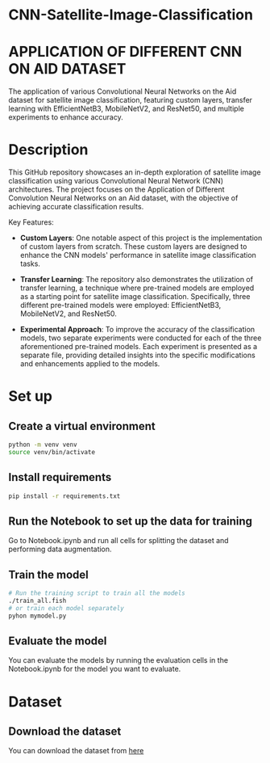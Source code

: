 # CNN-Satellite-Image-Classification
# APPLICATION OF DIFFERENT CNN ON AID DATASET
The application of various Convolutional Neural Networks on the Aid dataset for satellite image classification, featuring custom layers, transfer learning with EfficientNetB3, MobileNetV2, and ResNet50, and multiple experiments to enhance accuracy.


# Description
This GitHub repository showcases an in-depth exploration of satellite image classification using various Convolutional Neural Network (CNN) architectures. The project focuses on the Application of Different Convolution Neural Networks on an Aid dataset, with the objective of achieving accurate classification results.

Key Features:

* **Custom Layers**: One notable aspect of this project is the implementation of custom layers from scratch. These custom layers are designed to enhance the CNN models' performance in satellite image classification tasks.

* **Transfer Learning**: The repository also demonstrates the utilization of transfer learning, a technique where pre-trained models are employed as a starting point for satellite image classification. Specifically, three different pre-trained models were employed: EfficientNetB3, MobileNetV2, and ResNet50.

* **Experimental Approach**: To improve the accuracy of the classification models, two separate experiments were conducted for each of the three aforementioned pre-trained models. Each experiment is presented as a separate file, providing detailed insights into the specific modifications and enhancements applied to the models.

# Set up
## Create a virtual environment
```bash
python -m venv venv
source venv/bin/activate
```

## Install requirements
```bash
pip install -r requirements.txt
```

## Run the Notebook to set up the data for training
Go to Notebook.ipynb and run all cells for splitting the dataset and performing data augmentation.

## Train the model
```bash
# Run the training script to train all the models
./train_all.fish
# or train each model separately
pyhon mymodel.py
```

## Evaluate the model
You can evaluate the models by running the evaluation cells in the Notebook.ipynb for the model you want to evaluate.


# Dataset
## Download the dataset
You can download the dataset from [here](https://www.kaggle.com/datasets/jiayuanchengala/aid-scene-classification-datasets) 
